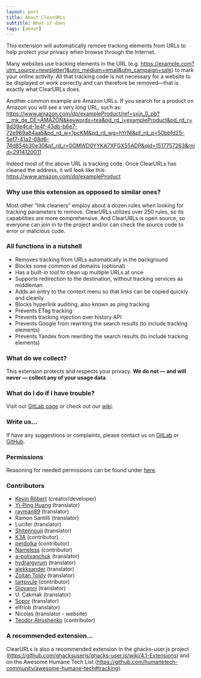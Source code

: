 ```yaml
---
layout: post
title: About ClearURLs
subtitle: What it does
tags: [about]
---
```


This extension will automatically remove tracking elements from URLs to help protect your privacy when browse through the Internet.

Many websites use tracking elements in the URL (e.g. https://example.com?utm_source=newsletter1&utm_medium=email&utm_campaign=sale) to mark your online activity. All that tracking code is not necessary for a website to be displayed or work correctly and can therefore be removed—that is exactly what ClearURLs does.

Another common example are Amazon URLs. If you search for a product on Amazon you will see a very long URL, such as: https://www.amazon.com/dp/exampleProduct/ref=sxin_0_pb?__mk_de_DE=ÅMÅŽÕÑ&keywords=tea&pd_rd_i=exampleProduct&pd_rd_r=8d39e4cd-1e4f-43db-b6e7-72e969a84aa5&pd_rd_w=1pcKM&pd_rd_wg=hYrNl&pf_rd_p=50bbfd25-5ef7-41a2-68d6-74d854b30e30&pf_rd_r=0GMWD0YYKA7XFGX55ADP&qid=1517757263&rnid=2914120011

Indeed most of the above URL is tracking code. Once ClearURLs has cleaned the address, it will look like this:
https://www.amazon.com/dp/exampleProduct


### Why use this extension as opposed to similar ones?

Most other “link cleaners” employ about a dozen rules when looking for tracking parameters to remove. ClearURLs utilizes over 250 rules, so its capabilities are more comprehensive.
And ClearURLs is open source, so everyone can join in to the project and/or can check the source code to error or malicious code.

### All functions in a nutshell

- Removes tracking from URLs automatically in the background
- Blocks some common ad domains (optional)
- Has a built-in tool to clean up multiple URLs at once
- Supports redirection to the destination, without tracking services as middleman
- Adds an entry to the context menu so that links can be copied quickly and cleanly
- Blocks hyperlink auditing, also known as ping tracking
- Prevents ETag tracking
- Prevents tracking injection over history API
- Prevents Google from rewriting the search results (to include tracking elements)
- Prevents Yandex from rewriting the search results (to include tracking elements)

### What do we collect?

This extension protects and respects your privacy. **We do not — and will never — collect any of your usage data**.

### What do I do if I have trouble?

Visit our [GitLab page](https://gitlab.com/KevinRoebert/ClearUrls) or check out our [wiki](http://wiki.clearurls.xyz).

### Write us...

If have any suggestions or complaints, please contact us on [GitLab](https://gitlab.com/KevinRoebert/ClearUrls) or [GitHub](https://github.com/ClearURLs/Addon).

### Permissions

Reasoning for needed permissions can be found under [here](https://gitlab.com/KevinRoebert/ClearUrls/-/issues/159).

### Contributors

- [Kevin Röbert](https://gitlab.com/KevinRoebert) (creator/developer)
- [Yi-Ping Huang](https://gitlab.com/yipinghuang) (translator)
- [rayman89](https://gitlab.com/rayman89) (translator)
- Ramon Santilli (translator)
- Lucifer (translator)
- [Shitennouji](https://gitlab.com/Shitennouji) (translator)
- [K3A](https://gitlab.com/k3a) (contributor)
- [perdolka](https://gitlab.com/perdolka) (contributor)
- [Nameless](https://gitlab.com/nameless3) (contributor)
- [a-polivanchuk](https://gitlab.com/a-polivanchuk) (translator)
- [hydrargyrum](https://gitlab.com/hydrargyrum) (translator)
- [alekksander](https://gitlab.com/alekksander) (translator)
- [Zoltan Toldy](https://gitlab.com/ztoldy2) (translator)
- [tartpvule](https://gitlab.com/tartpvule) (contributor)
- [Giovanni](https://gitlab.com/gioxx) (translator)
- U. Çakmak (translator)
- [Sopor](https://gitlab.com/Sopor) (translator)
- elfriob (translator)
- Nicolas (translator - website)
- [Teodor Atroshenko](https://gitlab.com/thexeos) (contributor)

### A recommended extension...

ClearURLs is also a recommended extension in the ghacks-user.js project (https://github.com/ghacksuserjs/ghacks-user.js/wiki/4.1-Extensions) and on the Awesome Humane Tech List (https://github.com/humanetech-community/awesome-humane-tech#tracking).

